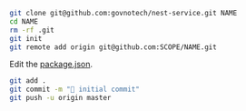```bash
git clone git@github.com:govnotech/nest-service.git NAME
cd NAME
rm -rf .git
git init
git remote add origin git@github.com:SCOPE/NAME.git
```

Edit the [package.json](./package.json).

```bash
git add .
git commit -m "🐣 initial commit"
git push -u origin master
```
